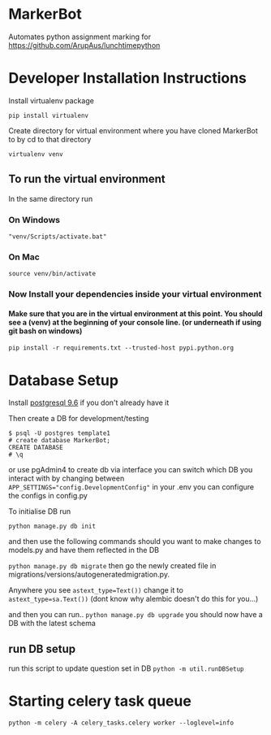 # MarkerBot
Automates python assignment marking for https://github.com/ArupAus/lunchtimepython


# Developer Installation Instructions

Install virtualenv package

```
pip install virtualenv
```

Create directory for virtual environment where you have cloned MarkerBot to
by cd to that directory

```
virtualenv venv
```

## To run the virtual environment
In the same directory run
### On Windows
```
"venv/Scripts/activate.bat"
```
### On Mac
```
source venv/bin/activate
```

### Now Install your dependencies inside  your virtual environment
#### Make sure that you are in the virtual environment at this point. You should see a (venv) at the beginning of your console line. (or underneath if using git bash on windows)

```
pip install -r requirements.txt --trusted-host pypi.python.org
```


# Database Setup
Install [postgresql 9.6](https://www.postgresql.org/download/) if you don't already have it

Then create a DB for development/testing
```
$ psql -U postgres template1
# create database MarkerBot;
CREATE DATABASE
# \q
```
or use pgAdmin4 to create db via interface
you can switch which DB you interact with by changing between `APP_SETTINGS="config.DevelopmentConfig"` in your .env
you can configure the configs in config.py

To initialise DB run

`python manage.py db init`

and then use the following commands should you want to make changes to models.py and have them reflected in the DB

`python manage.py db migrate`
 then go the newly created file in  migrations/versions/autogeneratedmigration.py.
 
 Anywhere you see `astext_type=Text())` change it to `astext_type=sa.Text())`
 (dont know why alembic doesn't do this for you...)

and then you can run..
`python manage.py db upgrade`
you should now have a DB with the latest schema

## run DB setup

run this script to update question set in DB
`python -m util.runDBSetup`



# Starting celery task queue
```
python -m celery -A celery_tasks.celery worker --loglevel=info
```